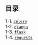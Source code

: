 ## 目录

1-1. [`celery`](https://github.com/PokeyBoa/scripts/tree/master/modules/celery)\
1-2. [`django`](https://github.com/PokeyBoa/scripts/tree/master/modules/django)\
1-3. [`flask`](https://github.com/PokeyBoa/scripts/tree/master/modules/flask)\
1-4. [`requests`](https://github.com/PokeyBoa/scripts/tree/master/modules/requests)
